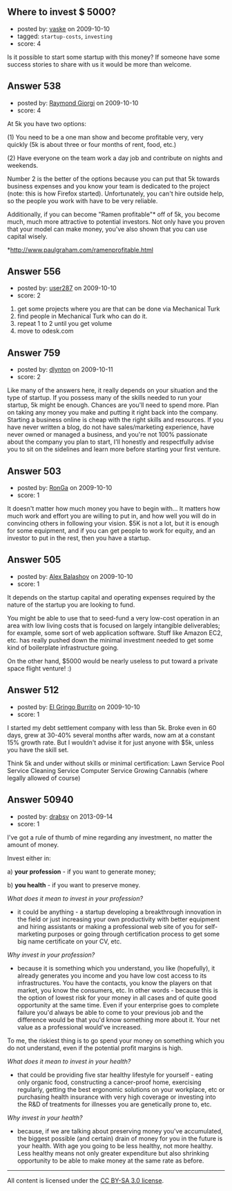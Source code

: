 ## Where to invest $ 5000?

- posted by: [vaske](https://stackexchange.com/users/-1/169-vaske) on 2009-10-10
- tagged: `startup-costs`, `investing`
- score: 4

Is it possible to start some startup with this money?
If someone have some success stories to share with us it would be more than welcome.



## Answer 538

- posted by: [Raymond Giorgi](https://stackexchange.com/users/-1/394-raymond-giorgi) on 2009-10-10
- score: 4

At 5k you have two options:

(1) You need to be a one man show and become profitable very, very quickly (5k is about three or four months of rent, food, etc.)

(2) Have everyone on the team work a day job and contribute on nights and weekends.


Number 2 is the better of the options because you can put that 5k towards business expenses and you know your team is dedicated to the project (note: this is how Firefox started). Unfortunately, you can't hire outside help, so the people you work with have to be very reliable.

Additionally, if you can become "Ramen profitable"* off of 5k, you become much, much more attractive to potential investors. Not only have you proven that your model can make money, you've also shown that you can use capital wisely.


*http://www.paulgraham.com/ramenprofitable.html


## Answer 556

- posted by: [user287](https://stackexchange.com/users/-1/287-user287) on 2009-10-10
- score: 2

1. get some projects where you are that can be done via Mechanical Turk
2. find people in Mechanical Turk who can do it.
3. repeat 1 to 2 until you get volume
4. move to odesk.com


## Answer 759

- posted by: [dlynton](https://stackexchange.com/users/-1/482-dlynton) on 2009-10-11
- score: 2

Like many of the answers here, it really depends on your situation and the type of startup. If you possess many of the skills needed to run your startup, 5k might be enough. Chances are you'll need to spend more. Plan on taking any money you make and putting it right back into the company. Starting a business online is cheap with the right skills and resources. If you  have never written a blog, do not have sales/marketing experience, have never owned or managed a business, and you're not 100% passionate about the company you plan to start, I'll honestly and respectfully advise you to sit on the sidelines and learn more before starting your first venture.


## Answer 503

- posted by: [RonGa](https://stackexchange.com/users/-1/218-ronga) on 2009-10-10
- score: 1

It doesn't matter how much money you have to begin with...  It matters how much work and effort you are willing to put in, and how well you will do in convincing others in following your vision.  $5K is not a lot, but it is enough for some equipment, and if you can get people to work for equity, and an investor to put in the rest, then you have a startup.


## Answer 505

- posted by: [Alex Balashov](https://stackexchange.com/users/-1/371-alex-balashov) on 2009-10-10
- score: 1

It depends on the startup capital and operating expenses required by the nature of the startup you are looking to fund.  

You might be able to use that to seed-fund a very low-cost operation in an area with low living costs that is focused on largely intangible deliverables;  for example, some sort of web application software.  Stuff like Amazon EC2, etc. has really pushed down the minimal investment needed to get some kind of boilerplate infrastructure going.

On the other hand, $5000 would be nearly useless to put toward a private space flight venture!  :)


## Answer 512

- posted by: [El Gringo Burrito](https://stackexchange.com/users/-1/377-el-gringo-burrito) on 2009-10-10
- score: 1

I started my debt settlement company with less than 5k.  Broke even in 60 days, grew at 30-40% several months after wards, now am at a constant 15% growth rate. But I wouldn't advise it for just anyone with $5k, unless you have the skill set. 

Think 5k and under without skills or minimal certification: 
Lawn Service
Pool Service 
Cleaning Service
Computer Service
Growing Cannabis (where legally allowed of course)




## Answer 50940

- posted by: [drabsv](https://stackexchange.com/users/-1/27860-drabsv) on 2013-09-14
- score: 1

I've got a rule of thumb of mine regarding any investment, no matter the amount of money.

Invest either in:

a) **your profession** - if you want to generate money;

b) **you health** - if you want to preserve money.

*What does it mean to invest in your profession?* 

- it could be anything - a startup developing a breakthrough innovation in the field or just increasing your own productivity with better equipment and hiring assistants or making a professional web site of you for self-marketing purposes or going through certification process to get some big name certificate on your CV, etc.  

*Why invest in your profession?* 

- because it is something which you understand, you like (hopefully), it already generates you income and you have low cost access to its infrastructures. You have the contacts, you know the players on that market, you know the consumers, etc. In other words - because this is the option of lowest risk for your money in all cases and of quite good opportunity at the same time. Even if your enterprise goes to complete failure you'd always be able to come to your previous job and the difference would be that you'd know something more about it. Your net value as a professional would've increased.

To me, the riskiest thing is to go spend your money on something which you do not understand, even if the potential profit margins is high.

*What does it mean to invest in your health?* 

- that could be providing five star healthy lifestyle for yourself - eating only organic food, constructing a cancer-proof home, exercising regularly, getting the best ergonomic solutions on your workplace, etc or purchasing health insurance with very high coverage or investing into the R&D of treatments for illnesses you are genetically prone to, etc. 

*Why invest in your health?* 

- because, if we are talking about preserving money you've accumulated, the biggest possible (and certain) drain of money for you in the future is your health. With age you going to be less healthy, not more healthy. Less healthy means not only greater expenditure but also shrinking opportunity to be able to make money at the same rate as before.



---

All content is licensed under the [CC BY-SA 3.0 license](https://creativecommons.org/licenses/by-sa/3.0/).
